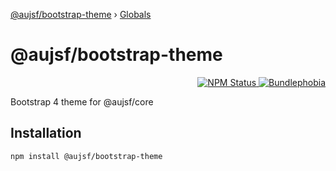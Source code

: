[@aujsf/bootstrap-theme](README.md) › [Globals](globals.md)

# @aujsf/bootstrap-theme

<p align="right">
  <a href="https://www.npmjs.com/package/@aujsf/bootstrap-theme">
    <img alt="NPM Status" src="https://img.shields.io/npm/v/@aujsf/core.svg?style=flat">
  </a>
  <a href="https://bundlephobia.com/result?p=@aujsf/bootstrap-theme">
    <img alt="Bundlephobia" src="https://badgen.net/bundlephobia/minzip/@aujsf/bootstrap-theme">
  </a>
</p>

Bootstrap 4 theme for @aujsf/core

## Installation

`npm install @aujsf/bootstrap-theme`
